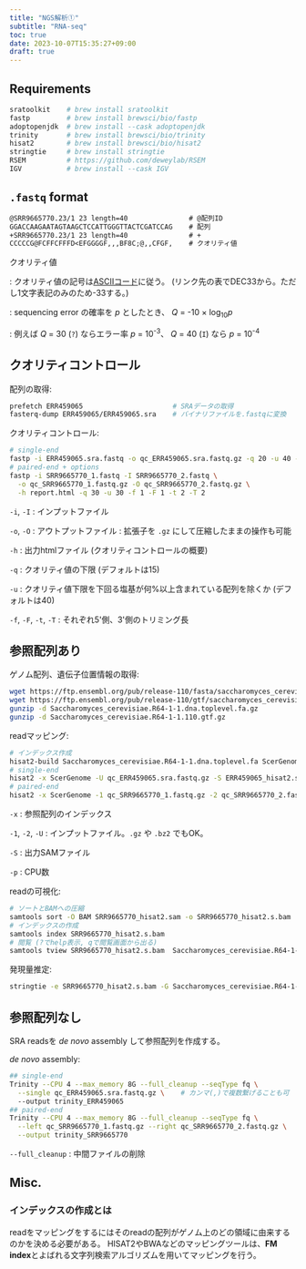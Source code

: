 ```yaml
---
title: "NGS解析①"
subtitle: "RNA-seq"
toc: true
date: 2023-10-07T15:35:27+09:00
draft: true
---
```



## Requirements

```sh
sratoolkit    # brew install sratoolkit
fastp         # brew install brewsci/bio/fastp
adoptopenjdk  # brew install --cask adoptopenjdk
trinity       # brew install brewsci/bio/trinity
hisat2        # brew install brewsci/bio/hisat2
stringtie     # brew install stringtie
RSEM          # https://github.com/deweylab/RSEM
IGV           # brew install --cask IGV
```


## `.fastq` format

```txt
@SRR9665770.23/1 23 length=40               # @配列ID
GGACCAAGAATAGTAAGCTCCATTGGGTTACTCGATCCAG    # 配列
+SRR9665770.23/1 23 length=40               # +
CCCCCG@FCFFCFFFD<EFGGGGF,,,BF8C;@,,CFGF,    # クオリティ値
```

クオリティ値

: クオリティ値の記号は[ASCⅡコード](https://www.ascii-code.com/)に従う。
  (リンク先の表でDEC33から。ただし1文字表記のみのため-33する。)

: sequencing error の確率を *p* としたとき、
  *Q* = -10 × log<sub>10</sub>*p*

: 例えば *Q* = 30 (`?`) ならエラー率 *p* = 10<sup>-3</sup>、
  *Q* = 40 (`I`) なら *p* = 10<sup>-4</sup>


## クオリティコントロール

配列の取得:

```sh
prefetch ERR459065                      # SRAデータの取得
fasterq-dump ERR459065/ERR459065.sra    # バイナリファイルを.fastqに変換
```

クオリティコントロール:

```sh
# single-end
fastp -i ERR459065.sra.fastq -o qc_ERR459065.sra.fastq.gz -q 20 -u 40 -h report.html
# paired-end + options
fastp -i SRR9665770_1.fastq -I SRR9665770_2.fastq \
  -o qc_SRR9665770_1.fastq.gz -O qc_SRR9665770_2.fastq.gz \
  -h report.html -q 30 -u 30 -f 1 -F 1 -t 2 -T 2
```

`-i`, `-I`
: インプットファイル

`-o`, `-O`
: アウトプットファイル
: 拡張子を `.gz` にして圧縮したままの操作も可能

`-h`
: 出力htmlファイル (クオリティコントロールの概要)

`-q`
: クオリティ値の下限 (デフォルトは15)

`-u`
: クオリティ値下限を下回る塩基が何%以上含まれている配列を除くか
  (デフォルトは40)

`-f`, `-F`, `-t`, `-T`
: それぞれ5'側、3'側のトリミング長


## 参照配列あり

ゲノム配列、遺伝子位置情報の取得:

```sh
wget https://ftp.ensembl.org/pub/release-110/fasta/saccharomyces_cerevisiae/dna/Saccharomyces_cerevisiae.R64-1-1.dna.toplevel.fa.gz
wget https://ftp.ensembl.org/pub/release-110/gtf/saccharomyces_cerevisiae/Saccharomyces_cerevisiae.R64-1-1.110.gtf.gz
gunzip -d Saccharomyces_cerevisiae.R64-1-1.dna.toplevel.fa.gz
gunzip -d Saccharomyces_cerevisiae.R64-1-1.110.gtf.gz
```

readマッピング:

```sh
# インデックス作成
hisat2-build Saccharomyces_cerevisiae.R64-1-1.dna.toplevel.fa ScerGenome
# single-end
hisat2 -x ScerGenome -U qc_ERR459065.sra.fastq.gz -S ERR459065_hisat2.sam -p 4
# paired-end
hisat2 -x ScerGenome -1 qc_SRR9665770_1.fastq.gz -2 qc_SRR9665770_2.fastq.gz -S SRR9665770_hisat2.sam -p 4
```

`-x`
: 参照配列のインデックス

`-1`, `-2`, `-U`
: インプットファイル。`.gz` や `.bz2` でもOK。

`-S`
: 出力SAMファイル

`-p`
: CPU数

readの可視化:

```sh
# ソートとBAMへの圧縮
samtools sort -O BAM SRR9665770_hisat2.sam -o SRR9665770_hisat2.s.bam
# インデックスの作成
samtools index SRR9665770_hisat2.s.bam
# 閲覧 (?でhelp表示, qで閲覧画面から出る)
samtools tview SRR9665770_hisat2.s.bam  Saccharomyces_cerevisiae.R64-1-1.dna.toplevel.fa.gz
```

発現量推定:

```sh
stringtie -e SRR9665770_hisat2.s.bam -G Saccharomyces_cerevisiae.R64-1-1.110.gtf -o SRR9665770_stringtie.gtf
```


## 参照配列なし

SRA readsを *de novo* assembly して参照配列を作成する。

*de novo* assembly:

```sh
## single-end
Trinity --CPU 4 --max_memory 8G --full_cleanup --seqType fq \
  --single qc_ERR459065.sra.fastq.gz \    # カンマ(,)で複数繋げることも可
  --output trinity_ERR459065
## paired-end
Trinity --CPU 4 --max_memory 8G --full_cleanup --seqType fq \
  --left qc_SRR9665770_1.fastq.gz --right qc_SRR9665770_2.fastq.gz \
  --output trinity_SRR9665770
```

`--full_cleanup`
: 中間ファイルの削除


## Misc.

### インデックスの作成とは

readをマッピングをするにはそのreadの配列がゲノム上のどの領域に由来するのかを決める必要がある。
HISAT2やBWAなどのマッピングツールは、**FM index**とよばれる文字列検索アルゴリズムを用いてマッピングを行う。
